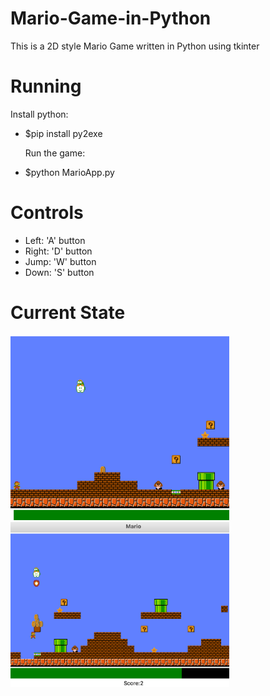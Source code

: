 # Mario-Game-in-Python
This is a 2D style Mario Game written in Python using tkinter

# Running
  Install python:
- $pip install py2exe

  Run the game:
- $python MarioApp.py

# Controls
- Left: 'A' button
- Right: 'D' button
- Jump: 'W' button
- Down: 'S' button

# Current State
<img src="https://github.com/uqsquach/Mario-Game-in-Python/blob/main/images/1.png" width="350"> <img src="https://github.com/uqsquach/Mario-Game-in-Python/blob/main/images/2.png" width="350">

